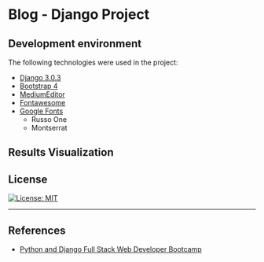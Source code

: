 # Blog - Django Project

## Development environment

The following technologies were used in the project:

* [Django 3.0.3](https://www.djangoproject.com/)
* [Bootstrap 4](https://getbootstrap.com/)
* [MediumEditor](https://github.com/yabwe/medium-editor)
* [Fontawesome](https://fontawesome.com/)
* [Google Fonts](https://fonts.google.com)
	* Russo One
	* Montserrat

## Results Visualization


## License

[![License: MIT](https://img.shields.io/badge/License-MIT-red.svg)](https://opensource.org/licenses/MIT)

---

## References

* [Python and Django Full Stack Web Developer Bootcamp](https://www.udemy.com/course/python-and-django-full-stack-web-developer-bootcamp/)



